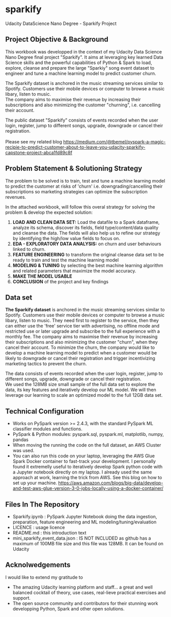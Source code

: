 # sparkify
Udacity DataScience Nano Degree - Sparkify Project

## Project Objective & Background
This workbook was developped in the context of my Udacity Data Science Nano Degree final project "Sparkify". 
It aims at leveraging key learned Data Science skills and the powerful capabilities of Python & Spark to load, explore, cleanse and prepare the large "Sparkiy" song event dataset to engineer and tune a machine learning model to predict customer churn. 

The Sparkify dataset is anchored in the music streaming services similar to Spotify. Customers use their mobile devices or computer to browse a music libary, listen to music. 
<br>The company aims to maximise their revenue by increasing their subscriptions and also minimizing the customer "churning", i.e. cancelling their account. 

The public dataset "Sparkify" consists of events recorded when the user login, register, jump to different songs, upgrade, downgrade or cancel their registration.
<br><br>Please see my related blog https://medium.com/@tbemel/pyspark-a-magic-recipie-to-predict-customer-about-to-leave-you-udacity-sparkify-capstone-project-abca1fd89c8f

## Problem Statement & Solutioning Strategy
The problem to be solved is to train, test and tune a machine learning model to predict the customer at risks of 'churn' i.e. downgrading/cancelling their subscriptions so marketing strategies can optimize the subscription revenues.

In the attached workbook, will follow this overal strategy for solving the problem & develop the expected solution:
<ol>
<li><b>LOAD AND CLEAN DATA SET:</b> Load the datafile to a Spark dataframe, analyze its schema, discover its fields, field type/content/data quality and cleanse the data. The fields will also help us to refine our strategy by identifying the high/low value fields to focus on.
</li><li><b>EDA - EXPLORATORY DATA ANALYSIS:</b> on churn and user behaviours linked to churn.
</li><li><b>FEATURE ENGINEERING</b> to transform the original cleanse data set to be ready to train and test the machine learning model
</li><li><b>MODELING & TUNING</b> by selecting the best machine learning algorithm and related parameters that maximize the model accuracy.
</li><li><b>MAKE THE MODEL USABLE</b>
</li><li><b>CONCLUSION</b> of the project and key findings
</ol>

## Data set
<b>The Sparkify dataset</b> is anchored in the music streaming services similar to Spotify. Customers use their mobile devices or computer to browse a music libary, listen to music. They need first to register to the service, then they can either use the 'free' service tier with advertising, no offline mode and restricted use or later upgrade and subscribe to the full experience with a monthly fee. The company aims to maximise their revenue by increasing their subscriptions and also minimizing the customer "churn", when they cancel their account. To minimize the churn, the company would like to develop a machine learning model to predict when a customer would be likely to downgrade or cancel their registration and trigger incentivizing marketing tactics to prevent the churn.

The data consists of events recorded when the user login, register, jump to different songs, upgrade, downgrade or cancel their registration.
<br>We used the 128MB size small sample of the full data set to explore the data, its key features and iteratively develop our ML model. 
We will then leverage our learning to scale an optimized model to the full 12GB data set.

## Technical Configuration
- Works on PySpark version >= 2.4.3, with the standard PySpark ML classifier modules and functions.
- PySpark & Python modules: pyspark.sql, pyspark.ml, matplotlib, numpy, pandas
- When moving the running the code on the full dataset, an AWS Cluster was used. 
- You can also run this code on your laptop, leveraging the AWS Glue Spark Docker container to fast-track your development. I personally found it extremelly useful to iteratively develop Spark python code with a Jupyter notebook directly on my laptop. I already used the same approach at work, learning the trick from AWS. See this blog on how to set up your machine. 
https://aws.amazon.com/blogs/big-data/develop-and-test-aws-glue-version-3-0-jobs-locally-using-a-docker-container/

## Files In The Repository
- Sparkify.ipynb : PySpark Jupyter Notebook doing the data ingestion, preparation, feature engineering and ML modeling/tuning/evaluation
- LICENCE : usage licence
- README.md : this introduction text
- mini_sparkify_event_data.json : IS NOT INCLUDED as github has a maximum of 100MB file size and this file was 128MB. It can be found on Udacity

## Acknolwedgements
I would like to extend my gratitude to 
- The amazing Udacity learning platform and staff… a great and well balanced cocktail of theory, use cases, real-lieve practical exercises and support.
- The open source community and contributors for their stunning work developping Python, Spark and other open solutions.
